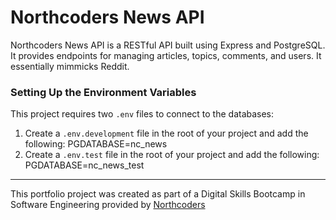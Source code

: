 # Northcoders News API

Northcoders News API is a RESTful API built using Express and PostgreSQL. It provides endpoints for managing articles, topics, comments, and users. It essentially mimmicks Reddit.


### Setting Up the Environment Variables
This project requires two `.env` files to connect to the databases:

1. Create a `.env.development` file in the root of your project and add the following: PGDATABASE=nc_news
2. Create a `.env.test` file in the root of your project and add the following: PGDATABASE=nc_news_test

--- 

This portfolio project was created as part of a Digital Skills Bootcamp in Software Engineering provided by [Northcoders](https://northcoders.com/)
